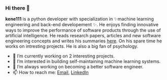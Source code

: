 ### Hi there 👋


**kene111** is a python developer with specialization in ✨machine learning engineering and back-end developement ✨. He enjoys finding innovative ways to improve the performance of software products through the use of artificial intelligence. He reads research papers, articles and new software engineering concepts and  writes his summaries [here](https://kenechiojukwu.medium.com/). On his spare time he works on intresting projects. He is also a big fan of psychology. 


- 🔭 I’m currently working on 2 interesting projects.
- 🌱 I’m interested in building self-maintaining machine learning systems.
- 🤔 I’m always working on becoming a better software engineer.
- 📫 How to reach me: [Email](kenechiojukwu@gmail.com),  [LinkedIn](https://www.linkedin.com/in/kenechi-ojukwu-413272173/)

